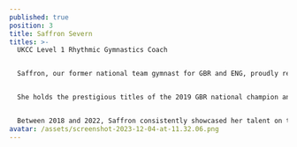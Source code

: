 ```yaml
---
published: true
position: 3
title: Saffron Severn
titles: >-
  UKCC Level 1 Rhythmic Gymnastics Coach


  Saffron, our former national team gymnast for GBR and ENG, proudly represented her country in significant competitions, notably participating in the 1st Junior World Championships in Moscow in 2019 and shining at the Commonwealth Games in Birmingham in 2022.


  She holds the prestigious titles of the 2019 GBR national champion and earned a remarkable CWG bronze medal.


  Between 2018 and 2022, Saffron consistently showcased her talent on the international stage, representing both GBR and ENG across numerous events. She was also selected for 3 World Cups, unfortunately impacted by the outbreak of COVID-19, leading to their cancellation.
avatar: /assets/screenshot-2023-12-04-at-11.32.06.png
---
```

